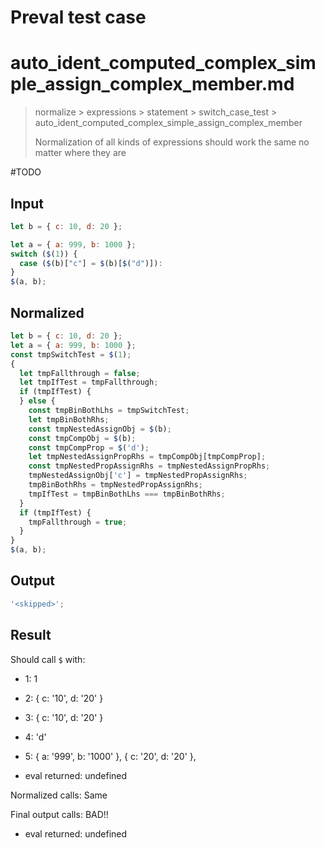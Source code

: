 # Preval test case

# auto_ident_computed_complex_simple_assign_complex_member.md

> normalize > expressions > statement > switch_case_test > auto_ident_computed_complex_simple_assign_complex_member
>
> Normalization of all kinds of expressions should work the same no matter where they are

#TODO

## Input

`````js filename=intro
let b = { c: 10, d: 20 };

let a = { a: 999, b: 1000 };
switch ($(1)) {
  case ($(b)["c"] = $(b)[$("d")]):
}
$(a, b);
`````

## Normalized

`````js filename=intro
let b = { c: 10, d: 20 };
let a = { a: 999, b: 1000 };
const tmpSwitchTest = $(1);
{
  let tmpFallthrough = false;
  let tmpIfTest = tmpFallthrough;
  if (tmpIfTest) {
  } else {
    const tmpBinBothLhs = tmpSwitchTest;
    let tmpBinBothRhs;
    const tmpNestedAssignObj = $(b);
    const tmpCompObj = $(b);
    const tmpCompProp = $('d');
    let tmpNestedAssignPropRhs = tmpCompObj[tmpCompProp];
    const tmpNestedPropAssignRhs = tmpNestedAssignPropRhs;
    tmpNestedAssignObj['c'] = tmpNestedPropAssignRhs;
    tmpBinBothRhs = tmpNestedPropAssignRhs;
    tmpIfTest = tmpBinBothLhs === tmpBinBothRhs;
  }
  if (tmpIfTest) {
    tmpFallthrough = true;
  }
}
$(a, b);
`````

## Output

`````js filename=intro
'<skipped>';
`````

## Result

Should call `$` with:
 - 1: 1
 - 2: { c: '10', d: '20' }
 - 3: { c: '10', d: '20' }
 - 4: 'd'
 - 5: 
  { a: '999', b: '1000' },
  { c: '20', d: '20' },

 - eval returned: undefined

Normalized calls: Same

Final output calls: BAD!!
 - eval returned: undefined
